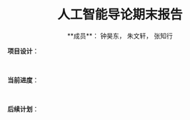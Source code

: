 # <center> 人工智能导论期末报告 </center>

<center> **成员**： 钟昊东， 朱文轩， 张知行 </center>

**项目设计**：

&emsp;&emsp;

**当前进度**：

&emsp;&emsp; 

**后续计划**：

&emsp;&emsp; 